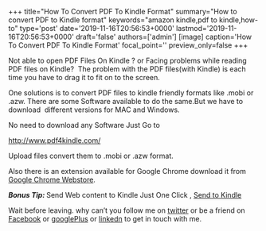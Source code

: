 +++
title="How To Convert PDF To Kindle Format"
summary="How to convert PDF to Kindle format"
keywords="amazon kindle,pdf to kindle,how-to"
type='post'
date='2019-11-16T20:56:53+0000'
lastmod='2019-11-16T20:56:53+0000'
draft='false'
authors=['admin']
[image]
caption='How To Convert PDF To Kindle Format'
focal_point=''
preview_only=false
+++








Not able to open PDF Files On Kindle ? or Facing problems while reading PDF files on Kindle?&nbsp; The problem with the PDF files(with Kindle) is each time you have to drag it to fit on to the screen.

One solutions is to convert PDF files to kindle friendly formats like .mobi or .azw. There are some Software available to do the same.But we have to download&nbsp; different versions for MAC and Windows.

No need to download any Software Just Go to

http://www.pdf4kindle.com/

Upload files convert them to .mobi or .azw format.

Also there is an extension available for Google Chrome download it from <a title="PDF4kindle extension" href="https://chrome.google.com/webstore/detail/pdf4kindle/fghacdodjfjdcnikcifbjeaomhipabkb" target="_blank" rel="nofollow">Google Chrome Webstore</a>.

<em><strong>Bonus Tip:</strong></em><strong> </strong>Send Web content to Kindle Just One Click , <a title="Send To Kindle" href="https://www.arungudelli.com/2012/09/send-to-kindle.html" target="_blank">Send to Kindle</a>

Wait before leaving.
why can’t you follow me on <a href="https://twitter.com/arungudelli" target="_blank">twitter</a> or be a friend on <a href="https://www.facebook.com/gudelliArun" target="_blank">Facebook</a> or <a href="https://plus.google.com/+ArunkumarGudelli" target="_blank">googlePlus</a> or <a href="https://www.linkedin.com/in/arungudelli/" target="_blank">linkedn</a> to get in touch with me.







